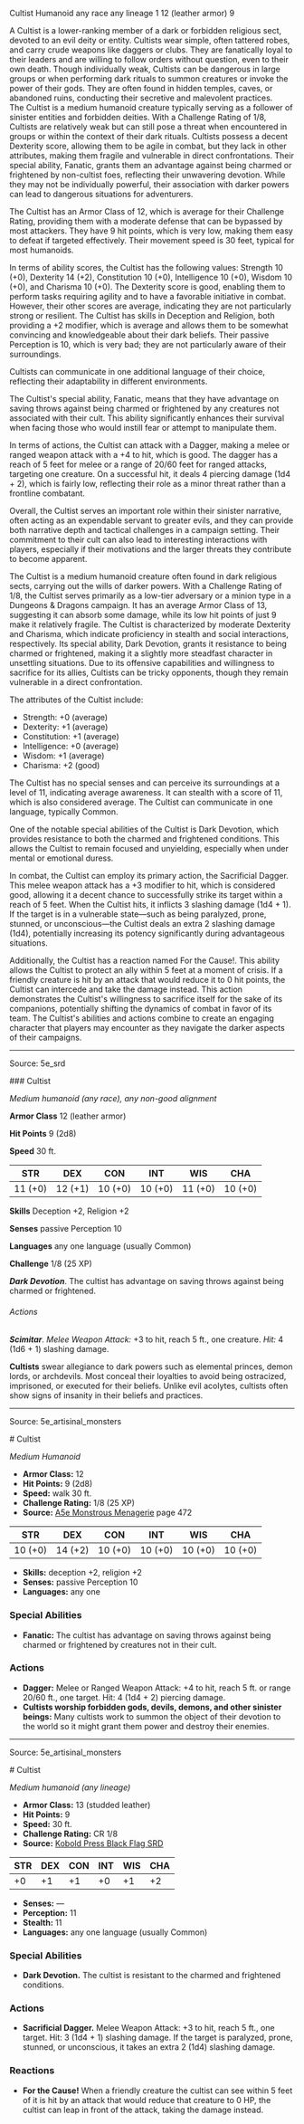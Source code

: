 <MonsterName/>Cultist</MonsterName>
<CreatureType/>Humanoid</CreatureType>
<Subtype/>any race</Subtype>
<Subtype/>any lineage</Subtype>
<CR/>1</CR>
<AC/>12 (leather armor)</AC>
<HP/>9</HP>
<summary>A Cultist is a lower-ranking member of a dark or forbidden religious sect, devoted to an evil deity or entity. Cultists wear simple, often tattered robes, and carry crude weapons like daggers or clubs. They are fanatically loyal to their leaders and are willing to follow orders without question, even to their own death. Though individually weak, Cultists can be dangerous in large groups or when performing dark rituals to summon creatures or invoke the power of their gods. They are often found in hidden temples, caves, or abandoned ruins, conducting their secretive and malevolent practices.</summary>

<summary>The Cultist is a medium humanoid creature typically serving as a follower of sinister entities and forbidden deities. With a Challenge Rating of 1/8, Cultists are relatively weak but can still pose a threat when encountered in groups or within the context of their dark rituals. Cultists possess a decent Dexterity score, allowing them to be agile in combat, but they lack in other attributes, making them fragile and vulnerable in direct confrontations. Their special ability, Fanatic, grants them an advantage against being charmed or frightened by non-cultist foes, reflecting their unwavering devotion. While they may not be individually powerful, their association with darker powers can lead to dangerous situations for adventurers.</summary>

<detail>

The Cultist has an Armor Class of 12, which is average for their Challenge Rating, providing them with a moderate defense that can be bypassed by most attackers. They have 9 hit points, which is very low, making them easy to defeat if targeted effectively. Their movement speed is 30 feet, typical for most humanoids.

In terms of ability scores, the Cultist has the following values: Strength 10 (+0), Dexterity 14 (+2), Constitution 10 (+0), Intelligence 10 (+0), Wisdom 10 (+0), and Charisma 10 (+0). The Dexterity score is good, enabling them to perform tasks requiring agility and to have a favorable initiative in combat. However, their other scores are average, indicating they are not particularly strong or resilient. The Cultist has skills in Deception and Religion, both providing a +2 modifier, which is average and allows them to be somewhat convincing and knowledgeable about their dark beliefs. Their passive Perception is 10, which is very bad; they are not particularly aware of their surroundings.

Cultists can communicate in one additional language of their choice, reflecting their adaptability in different environments.

The Cultist's special ability, Fanatic, means that they have advantage on saving throws against being charmed or frightened by any creatures not associated with their cult. This ability significantly enhances their survival when facing those who would instill fear or attempt to manipulate them.

In terms of actions, the Cultist can attack with a Dagger, making a melee or ranged weapon attack with a +4 to hit, which is good. The dagger has a reach of 5 feet for melee or a range of 20/60 feet for ranged attacks, targeting one creature. On a successful hit, it deals 4 piercing damage (1d4 + 2), which is fairly low, reflecting their role as a minor threat rather than a frontline combatant.

Overall, the Cultist serves an important role within their sinister narrative, often acting as an expendable servant to greater evils, and they can provide both narrative depth and tactical challenges in a campaign setting. Their commitment to their cult can also lead to interesting interactions with players, especially if their motivations and the larger threats they contribute to become apparent.

The Cultist is a medium humanoid creature often found in dark religious sects, carrying out the wills of darker powers. With a Challenge Rating of 1/8, the Cultist serves primarily as a low-tier adversary or a minion type in a Dungeons & Dragons campaign. It has an average Armor Class of 13, suggesting it can absorb some damage, while its low hit points of just 9 make it relatively fragile. The Cultist is characterized by moderate Dexterity and Charisma, which indicate proficiency in stealth and social interactions, respectively. Its special ability, Dark Devotion, grants it resistance to being charmed or frightened, making it a slightly more steadfast character in unsettling situations. Due to its offensive capabilities and willingness to sacrifice for its allies, Cultists can be tricky opponents, though they remain vulnerable in a direct confrontation.

The attributes of the Cultist include: 

- Strength: +0 (average)
- Dexterity: +1 (average)
- Constitution: +1 (average)
- Intelligence: +0 (average)
- Wisdom: +1 (average)
- Charisma: +2 (good)

The Cultist has no special senses and can perceive its surroundings at a level of 11, indicating average awareness. It can stealth with a score of 11, which is also considered average. The Cultist can communicate in one language, typically Common.

One of the notable special abilities of the Cultist is Dark Devotion, which provides resistance to both the charmed and frightened conditions. This allows the Cultist to remain focused and unyielding, especially when under mental or emotional duress.

In combat, the Cultist can employ its primary action, the Sacrificial Dagger. This melee weapon attack has a +3 modifier to hit, which is considered good, allowing it a decent chance to successfully strike its target within a reach of 5 feet. When the Cultist hits, it inflicts 3 slashing damage (1d4 + 1). If the target is in a vulnerable state—such as being paralyzed, prone, stunned, or unconscious—the Cultist deals an extra 2 slashing damage (1d4), potentially increasing its potency significantly during advantageous situations.

Additionally, the Cultist has a reaction named For the Cause!. This ability allows the Cultist to protect an ally within 5 feet at a moment of crisis. If a friendly creature is hit by an attack that would reduce it to 0 hit points, the Cultist can intercede and take the damage instead. This action demonstrates the Cultist's willingness to sacrifice itself for the sake of its companions, potentially shifting the dynamics of combat in favor of its team. The Cultist's abilities and actions combine to create an engaging character that players may encounter as they navigate the darker aspects of their campaigns.</detail>



---

Source: 5e_srd

<statblock>
### Cultist

*Medium humanoid (any race), any non-good alignment*

**Armor Class** 12 (leather armor)

**Hit Points** 9 (2d8)

**Speed** 30 ft.

| STR     | DEX     | CON     | INT     | WIS     | CHA     |
|---------|---------|---------|---------|---------|---------|
| 11 (+0) | 12 (+1) | 10 (+0) | 10 (+0) | 11 (+0) | 10 (+0) |

**Skills** Deception +2, Religion +2

**Senses** passive Perception 10

**Languages** any one language (usually Common)

**Challenge** 1/8 (25 XP)

***Dark Devotion***. The cultist has advantage on saving throws against being charmed or frightened.

###### Actions

***Scimitar***. *Melee Weapon Attack:* +3 to hit, reach 5 ft., one creature. *Hit:* 4 (1d6 + 1) slashing damage.

**Cultists** swear allegiance to dark powers such as elemental princes, demon lords, or archdevils. Most conceal their loyalties to avoid being ostracized, imprisoned, or executed for their beliefs. Unlike evil acolytes, cultists often show signs of insanity in their beliefs and practices.</statblock>




---

Source: 5e_artisinal_monsters

<statblock>
# Cultist

*Medium* *Humanoid*

- **Armor Class:** 12
- **Hit Points:** 9 (2d8)
- **Speed:** walk 30 ft.
- **Challenge Rating:** 1/8 (25 XP)
- **Source:** [A5e Monstrous Menagerie](https://enpublishingrpg.com/products/level-up-monstrous-menagerie-a5e) page 472

| STR | DEX | CON | INT | WIS | CHA |
| --- | --- | --- | --- | --- | --- |
| 10 (+0) | 14 (+2) | 10 (+0) | 10 (+0) | 10 (+0) | 10 (+0) |

- **Skills:** deception +2, religion +2
- **Senses:** passive Perception 10
- **Languages:** any one

### Special Abilities

- **Fanatic:** The cultist has advantage on saving throws against being charmed or frightened by creatures not in their cult.

### Actions

- **Dagger:** Melee or Ranged Weapon Attack: +4 to hit, reach 5 ft. or range 20/60 ft., one target. Hit: 4 (1d4 + 2) piercing damage.
- **Cultists worship forbidden gods, devils, demons, and other sinister beings:** Many cultists work to summon the object of their devotion to the world so it might grant them power and destroy their enemies.


</statblock>




---

Source: 5e_artisinal_monsters

<statblock>
# Cultist

*Medium humanoid (any lineage)*

- **Armor Class:** 13 (studded leather)
- **Hit Points:** 9
- **Speed:** 30 ft.
- **Challenge Rating:** CR 1/8
- **Source:** [Kobold Press Black Flag SRD](https://koboldpress.com/black-flag-roleplaying/)

| STR | DEX | CON | INT | WIS | CHA |
| --- | --- | --- | --- | --- | --- |
| +0 | +1 | +1 | +0 | +1 | +2 |

- **Senses:** —
- **Perception:** 11
- **Stealth:** 11
- **Languages:** any one language (usually Common)

### Special Abilities

- **Dark Devotion.** The cultist is resistant to the charmed and frightened conditions.

### Actions

- **Sacrificial Dagger.** Melee Weapon Attack: +3 to hit, reach 5 ft., one target. Hit: 3 (1d4 + 1) slashing damage. If the target is paralyzed, prone, stunned, or unconscious, it takes an extra 2 (1d4) slashing damage.

### Reactions

- **For the Cause!** When a friendly creature the cultist can see within 5 feet of it is hit by an attack that would reduce that creature to 0 HP, the cultist can leap in front of the attack, taking the damage instead.

</statblock>


